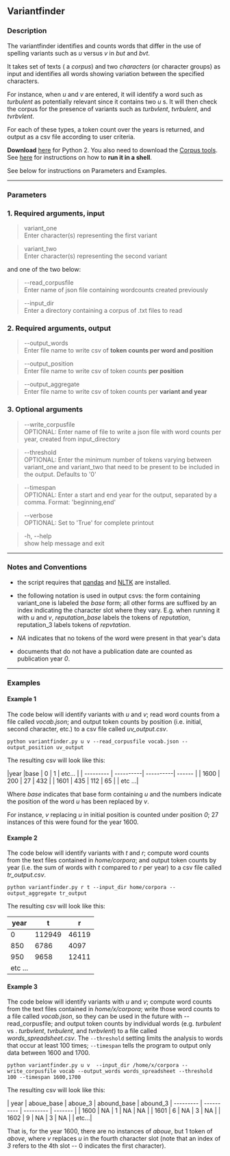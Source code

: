 ## Variantfinder

### Description
The variantfinder identifies and counts words that differ in the use of spelling variants such as _u_ versus _v_ in _but_ and _bvt_. 

It takes set of texts ( a _corpus_) and two _characters_ (or character groups) as input and identifies all words showing variation between the specified characters. 

For instance, when _u_ and _v_ are entered, it will identify a word such as _turbulent_ as potentially relevant since it 
contains two _u_ s. It will then check the corpus for the presence of variants such as _turbvlent_, _tvrbulent_, and _tvrbvlent_.

For each of these types, a token count over the years is returned, and output as a csv file according to user criteria. 

**Download** [here](https://raw.githubusercontent.com/patrickschu/editdistance/master/analysis_scripts/variantfinder.py) for Python 2. You also need to download the [Corpus tools](https://github.com/patrickschu/editdistance/blob/master/analysis_scripts/emodcorpustools.py). See [here](https://github.com/patrickschu/tgdp/blob/master/summer16/shell_basics.MD) for instructions on how to **run it in a shell**. 

See below for instructions on Parameters and Examples. 


----

### Parameters

### 1. Required arguments, input

> variant_one           
Enter character(s) representing the first variant

>  variant_two           
Enter character(s) representing the second variant

and one of the two below:

> \--read_corpusfile           
Enter name of json file containing wordcounts created
                        previously

>  \--input_dir           
Enter a directory containing a corpus of .txt files
                        to read

### 2. Required arguments, output

>  \--output_words            
Enter file name to write csv of **token counts per word
                        and position**

>  \--output_position           
Enter file name to write csv of token counts **per
                        position**

>  \--output_aggregate           
Enter file name to write csv of token counts per
                        **variant and year**

### 3. Optional arguments
                        
>  \--write_corpusfile          
OPTIONAL: Enter name of file to write a json file with word counts
                        per year, created from input_directory

>  \--threshold            
OPTIONAL: Enter the minimum number of tokens varying
                        between variant_one and variant_two that need to be
                        present to be included in the output. Defaults to '0'

>  \--timespan           
OPTIONAL: Enter a start and end year for the output,
                        separated by a comma. Format: 'beginning,end'

>  \--verbose           
OPTIONAL: Set to 'True' for complete printout

>  \-h, \--help            
show help message and exit

----
### Notes and Conventions

- the script requires that [pandas](https://pandas.pydata.org/pandas-docs/stable/install.html) and [NLTK](http://www.nltk.org/install.html) are installed. 

- the following notation is used in output csvs: the form containing variant_one is labeled the *base* form; 
all other forms are suffixed by an index indicating the character slot where they vary. E.g. when running it with *u* and *v*, *reputation_base* labels the tokens of *reputation*, 
reputation_3 labels tokens of *repvtation*. 

- *NA* indicates that no tokens of the word were present in that year's data

- documents that do not have a publication date are counted as publication year *0*. 

----

### Examples 

#### Example 1
The code below will identify variants with _u_ and _v_; 
read word counts from a file called *vocab.json*; 
and output token counts by position (i.e. initial, second character, etc.) to a csv file called *uv_output.csv*. 

    python variantfinder.py u v --read_corpusfile vocab.json --output_position uv_output

The resulting csv will look like this:


|year     |base       |  0        |  1     | etc... |
| --------- | ----------| ----------| ------ |
| 1600  | 200 | 27 | 432 | 
| 1601  | 435 | 112 | 65 | 
| etc ...|



Where *base* indicates that base form containing *u* and the numbers indicate the position of the word *u* has been replaced by *v*. 

For instance, *v* replacing *u* in initial position is counted under position *0*; 27 instances of this were found for the year 1600. 

#### Example 2
The code below will identify variants with _t_ and _r_; 
compute word counts from the text files contained in *home/corpora*; 
and output token counts by year (i.e. the sum of words with _t_ compared to _r_ per year) to a csv file called *tr_output.csv*. 

    python variantfinder.py r t --input_dir home/corpora --output_aggregate tr_output

The resulting csv will look like this:


| year        | t            | r  |
| ------------- |---------| -----|
| 0     | 112949 | 46119 |
| 850      | 6786      |   4097 |
| 950 | 9658      |    12411 |
| etc ...|

#### Example 3
The code below will identify variants with _u_ and _v_; 
compute word counts from the text files contained in *home/x/corpora*; 
write those word counts to a file called *vocab.json*, so they can be used in the future with --read_corpusfile;
and output token counts by individual words (e.g. _turbulent_ vs . _turbvlent_, _tvrbulent_, and _tvrbvlent_) to a file called *words_spreadsheet.csv*.
The `--threshold` setting limits the analysis to words that occur at least 100 times;
`--timespan` tells the program to output only data between 1600 and 1700. 

    python variantfinder.py u v  --input_dir /home/x/corpora --write_corpusfile vocab --output_words words_spreadsheet --threshold 100 --timespan 1600,1700 

The resulting csv will look like this:

| year | aboue_base | aboue_3 | abound_base | abound_3
| --------- | ---------- | --------- | ------- |
| 1600 | NA | 1 | NA | NA |
| 1601 | 6 | NA | 3 | NA |
| 1602 | 9 | NA | 3 | NA |
| etc...|

That is, for the year 1600, there are no instances of *aboue*, but 1 token of *above*, where *v* replaces *u* in the fourth character slot
(note that an index of *3* refers to the 4th slot -- 0 indicates the first character). 
